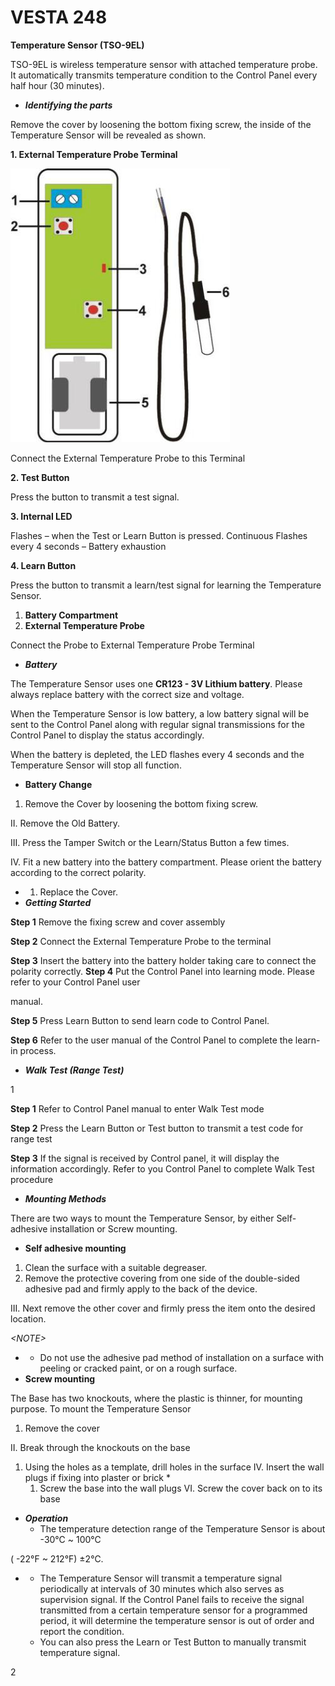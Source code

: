 # VESTA 248

**Temperature Sensor (TSO-9EL)**

TSO-9EL is wireless temperature sensor with attached temperature probe. It automatically transmits temperature condition to the Control Panel every half hour (30 minutes).

* _**Identifying the parts**_

Remove the cover by loosening the bottom fixing screw, the inside of the Temperature Sensor will be revealed as shown.

**1. External Temperature Probe Terminal**

![](<.gitbook/assets/0 (105).jpeg>)

Connect the External Temperature Probe to this Terminal

**2. Test Button**

Press the button to transmit a test signal.

**3. Internal LED**

Flashes – when the Test or Learn Button is pressed. Continuous Flashes every 4 seconds – Battery exhaustion

**4. Learn Button**

Press the button to transmit a learn/test signal for learning the Temperature Sensor.

1. **Battery Compartment**
2. **External Temperature Probe**

Connect the Probe to External Temperature Probe Terminal

* _**Battery**_

The Temperature Sensor uses one **CR123 - 3V Lithium battery**. Please always replace battery with the correct size and voltage.

When the Temperature Sensor is low battery, a low battery signal will be sent to the Control Panel along with regular signal transmissions for the Control Panel to display the status accordingly.

When the battery is depleted, the LED flashes every 4 seconds and the Temperature Sensor will stop all function.

* **Battery Change**

1. Remove the Cover by loosening the bottom fixing screw.

II. Remove the Old Battery.

III. Press the Tamper Switch or the Learn/Status Button a few times.

IV. Fit a new battery into the battery compartment. Please orient the battery according to the correct polarity.

*
  1. Replace the Cover.
* _**Getting Started**_

**Step 1** Remove the fixing screw and cover assembly

**Step 2** Connect the External Temperature Probe to the terminal

**Step 3** Insert the battery into the battery holder taking care to connect the polarity correctly. **Step 4** Put the Control Panel into learning mode. Please refer to your Control Panel user

manual.

**Step 5** Press Learn Button to send learn code to Control Panel.

**Step 6** Refer to the user manual of the Control Panel to complete the learn-in process.

* _**Walk Test (Range Test)**_

1

**Step 1** Refer to Control Panel manual to enter Walk Test mode

**Step 2** Press the Learn Button or Test button to transmit a test code for range test

**Step 3** If the signal is received by Control panel, it will display the information accordingly. Refer to you Control Panel to complete Walk Test procedure

* _**Mounting Methods**_

There are two ways to mount the Temperature Sensor, by either Self-adhesive installation or Screw mounting.

* **Self adhesive mounting**

1. Clean the surface with a suitable degreaser.
2. Remove the protective covering from one side of the double-sided adhesive pad and firmly apply to the back of the device.

III. Next remove the other cover and firmly press the item onto the desired location.

_\<NOTE>_

*
  * Do not use the adhesive pad method of installation on a surface with peeling or cracked paint, or on a rough surface.
* **Screw mounting**

The Base has two knockouts, where the plastic is thinner, for mounting purpose. To mount the Temperature Sensor

1. Remove the cover

II. Break through the knockouts on the base

1. Using the holes as a template, drill holes in the surface IV. Insert the wall plugs if fixing into plaster or brick
   *
     1. Screw the base into the wall plugs VI. Screw the cover back on to its base

* _**Operation**_
  * The temperature detection range of the Temperature Sensor is about -30℃ \~ 100℃

( -22°F \~ 212°F) ±2℃.

*
  * The Temperature Sensor will transmit a temperature signal periodically at intervals of 30 minutes which also serves as supervision signal. If the Control Panel fails to receive the signal transmitted from a certain temperature sensor for a programmed period, it will determine the temperature sensor is out of order and report the condition.
  * You can also press the Learn or Test Button to manually transmit temperature signal.

2
